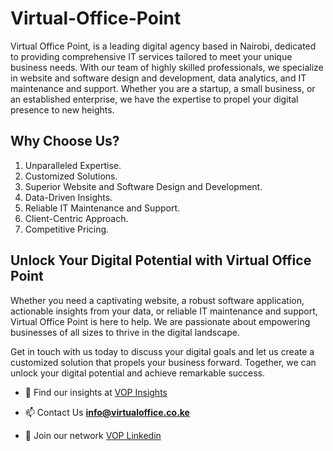 # Virtual-Office-Point

Virtual Office Point, is a leading digital agency based in Nairobi, dedicated to providing comprehensive IT services tailored to meet your unique business needs. With our team of highly skilled professionals, we specialize in website and software design and development, data analytics, and IT maintenance and support. Whether you are a startup, a small business, or an established enterprise, we have the expertise to propel your digital presence to new heights.



## Why Choose Us?

1. Unparalleled Expertise.
2. Customized Solutions.
3. Superior Website and Software Design and Development.
4. Data-Driven Insights.
5. Reliable IT Maintenance and Support.
6. Client-Centric Approach.
7. Competitive Pricing.

## Unlock Your Digital Potential with Virtual Office Point

Whether you need a captivating website, a robust software application, actionable insights from your data, or reliable IT maintenance and support, Virtual Office Point is here to help. We are passionate about empowering businesses of all sizes to thrive in the digital landscape.

Get in touch with us today to discuss your digital goals and let us create a customized solution that propels your business forward. Together, we can unlock your digital potential and achieve remarkable success.


- 📝 Find our insights at [VOP Insights](https://virtualoffice.co.ke/insights)

- 📫 Contact Us **info@virtualoffice.co.ke**

- 📄 Join our network [VOP Linkedin](https://ke.linkedin.com/company/virtualofficepoint)
